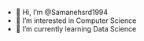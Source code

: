 - 👋 Hi, I’m @Samanehsrd1994
- 👀 I’m interested in Computer Science
- 🌱 I’m currently learning Data Science


<!---
Samanehsrd1994/Samanehsrd1994 is a ✨ special ✨ repository because its `README.md` (this file) appears on your GitHub profile.
You can click the Preview link to take a look at your changes.
--->
